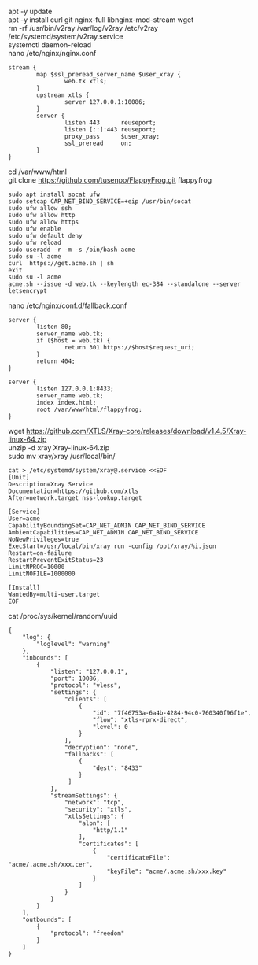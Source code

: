 apt -y update  
apt -y install curl git nginx-full libnginx-mod-stream wget  
rm -rf /usr/bin/v2ray /var/log/v2ray /etc/v2ray /etc/systemd/system/v2ray.service  
systemctl daemon-reload  
nano /etc/nginx/nginx.conf  
```
stream {
        map $ssl_preread_server_name $user_xray {
                web.tk xtls;
        }
        upstream xtls {
                server 127.0.0.1:10086;
        }
        server {
                listen 443      reuseport;
                listen [::]:443 reuseport;
                proxy_pass      $user_xray;
                ssl_preread     on;
        }
}
```

cd /var/www/html  
git clone https://github.com/tusenpo/FlappyFrog.git flappyfrog  
```
sudo apt install socat ufw
sudo setcap CAP_NET_BIND_SERVICE=+eip /usr/bin/socat
sudo ufw allow ssh
sudo ufw allow http
sudo ufw allow https
sudo ufw enable
sudo ufw default deny
sudo ufw reload
sudo useradd -r -m -s /bin/bash acme
sudo su -l acme
curl  https://get.acme.sh | sh
exit
sudo su -l acme
acme.sh --issue -d web.tk --keylength ec-384 --standalone --server letsencrypt
```
nano /etc/nginx/conf.d/fallback.conf  
```
server {
        listen 80;
        server_name web.tk;
        if ($host = web.tk) {
                return 301 https://$host$request_uri;
        }
        return 404;
}

server {
        listen 127.0.0.1:8433;
        server_name web.tk;
        index index.html;
        root /var/www/html/flappyfrog;
}
```
wget https://github.com/XTLS/Xray-core/releases/download/v1.4.5/Xray-linux-64.zip  
unzip -d xray Xray-linux-64.zip  
sudo mv xray/xray /usr/local/bin/  
```
cat > /etc/systemd/system/xray@.service <<EOF
[Unit]
Description=Xray Service
Documentation=https://github.com/xtls
After=network.target nss-lookup.target

[Service]
User=acme
CapabilityBoundingSet=CAP_NET_ADMIN CAP_NET_BIND_SERVICE
AmbientCapabilities=CAP_NET_ADMIN CAP_NET_BIND_SERVICE
NoNewPrivileges=true
ExecStart=/usr/local/bin/xray run -config /opt/xray/%i.json
Restart=on-failure
RestartPreventExitStatus=23
LimitNPROC=10000
LimitNOFILE=1000000

[Install]
WantedBy=multi-user.target
EOF
```
cat /proc/sys/kernel/random/uuid
```
{
    "log": {
        "loglevel": "warning"
    },
    "inbounds": [
        {
            "listen": "127.0.0.1",
            "port": 10086,
            "protocol": "vless",
            "settings": {
                "clients": [
                    {
                        "id": "7f46753a-6a4b-4284-94c0-760340f96f1e",
                        "flow": "xtls-rprx-direct",
                        "level": 0
                    }
                ],
                "decryption": "none",
                "fallbacks": [
                    {
                        "dest": "8433"
                    }
                 ]
            },
            "streamSettings": {
                "network": "tcp",
                "security": "xtls",
                "xtlsSettings": {
                    "alpn": [
                        "http/1.1"
                    ],
                    "certificates": [
                        {
                            "certificateFile": "acme/.acme.sh/xxx.cer",
                            "keyFile": "acme/.acme.sh/xxx.key"
                        }
                    ]
                }
            }
        }
    ],
    "outbounds": [
        {
            "protocol": "freedom"
        }
    ]
}
```

